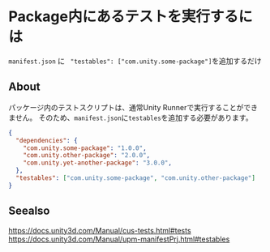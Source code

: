 # Package内にあるテストを実行するには
`manifest.json` に ` "testables": ["com.unity.some-package"]`を追加するだけ

## About
パッケージ内のテストスクリプトは、通常Unity Runnerで実行することができません。
そのため、`manifest.json`に`testables`を追加する必要があります。

```json
{
  "dependencies": {
    "com.unity.some-package": "1.0.0",
    "com.unity.other-package": "2.0.0",
    "com.unity.yet-another-package": "3.0.0",
  },
  "testables": ["com.unity.some-package", "com.unity.other-package"]
}
```

## Seealso
https://docs.unity3d.com/Manual/cus-tests.html#tests
https://docs.unity3d.com/Manual/upm-manifestPrj.html#testables
